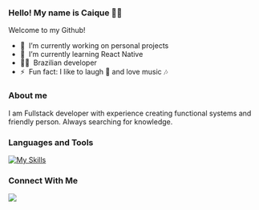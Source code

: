 ### Hello! My name is Caique 👋🥤
Welcome to my Github!

- 🔭 &nbsp;I’m currently working on personal projects
- 🌱 &nbsp;I’m currently learning React Native
- 👨‍💻 &nbsp;Brazilian developer
- ⚡ &nbsp;Fun fact: I like to laugh 🤣 and love music 🎶

### About me
I am Fullstack developer with experience creating functional systems and friendly person. Always searching for knowledge.

### Languages and Tools
[![My Skills](https://skillicons.dev/icons?i=html,css,js,react,tailwind,php,laravel,py,git,postman)](https://skillicons.dev)

### Connect With Me
<a href="https://www.linkedin.com/in/caiquegom/" target="_blank"><img src="https://img.shields.io/badge/-LinkedIn-%230077B5?style=for-the-badge&logo=linkedin&logoColor=white" target="_blank"></a> 

<!--
**caiquegom/caiquegom** is a ✨ _special_ ✨ repository because its `README.md` (this file) appears on your GitHub profile.

Here are some ideas to get you started:

- 🔭 I’m currently working on ...
- 🌱 I’m currently learning ...
- 👯 I’m looking to collaborate on ...
- 🤔 I’m looking for help with ...
- 💬 Ask me about ...
- 📫 How to reach me: ...
- 😄 Pronouns: ...
- ⚡ Fun fact: ...
-->
